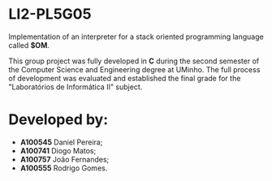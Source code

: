 # LI2-PL5G05

Implementation of an interpreter for a stack oriented programming language called __$OM__.

This group project was fully developed in __C__ during the second semester of the Computer Science and Engineering degree at UMinho. The full process of development was evaluated and established the final grade for the "Laboratórios de Informática II" subject.

# Developed by:

 - __A100545__ Daniel Pereira;
 - __A100741__ Diogo Matos;
 - __A100757__ João Fernandes;
 - __A100555__ Rodrigo Gomes.


